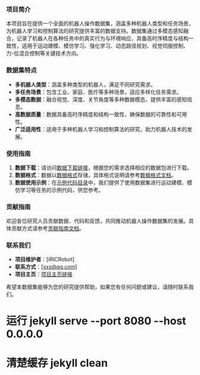 ### 项目简介
本项目旨在提供一个全面的机器人操作数据集，涵盖多种机器人类型和任务场景，为机器人学习和控制算法的研究提供丰富的数据支持。数据集通过多模态感知融合，记录了机器人在各种任务中的真实行为与环境响应，具备高时序精度与结构一致性，适用于运动建模、模仿学习、强化学习、动态路径规划、视觉伺服控制、力-位混合控制等关键技术方向。

### 数据集特点
- **多机器人类型**：涵盖多种类型的机器人，满足不同研究需求。
- **多任务场景**：包含工业、家庭、医疗等多种场景，适应多样化任务需求。
- **多模态数据**：融合视觉、深度、关节角度等多种数据模态，提供丰富的感知信息。
- **高数据质量**：数据具备高时序精度和结构一致性，确保数据的可靠性和可用性。
- **广泛适用性**：适用于多种机器人学习和控制算法的研究，助力机器人技术的发展。

### 使用指南
1. **数据下载**：请访问[数据下载链接](#)，根据您的需求选择相应的数据包进行下载。
2. **数据格式**：数据以[数据格式](#)存储，具体格式说明请参考[数据格式文档](#)。
3. **数据使用示例**：在[示例代码目录](#)中，我们提供了使用数据集进行运动建模、模仿学习等任务的示例代码，供您参考。

### 贡献指南
欢迎各位研究人员贡献数据、代码和反馈，共同推动机器人操作数据集的发展。具体贡献方式请参考[贡献指南文档](#)。

### 联系我们
- **项目维护者**：[iRICRobot]
- **联系方式**：[xxx@qq.com]
- **项目主页**：[项目主页链接](https://iricrobot.github.io/IRICRobotWorld/)

希望本数据集能够为您的研究提供帮助，如果您有任何问题或建议，请随时联系我们。


# 运行 jekyll serve --port 8080 --host 0.0.0.0
# 清楚缓存 jekyll clean